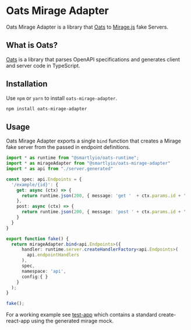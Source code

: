 # Oats Mirage Adapter

Oats Mirage Adapter is a library that [Oats](https://github.com/smartlyio/oats) to [Mirage.js](https://github.com/miragejs/miragejs) fake Servers.

## What is Oats?

[Oats](https://github.com/smartlyio/oats) is a library that parses OpenAPI specifications and generates client and server code in TypeScript.

## Installation

Use `npm` or `yarn` to install `oats-mirage-adapter`.

```bash
npm install oats-mirage-adapter
```

## Usage

Oats Mirage Adapter exports a single `bind` function that creates a Mirage fake server from the passed in endpoint definitions.


```ts
import * as runtime from "@smartlyio/oats-runtime";
import * as mirageAdapter from "@smartlyio/oats-mirage-adapter"
import * as api from "./server.generated"

const spec: api.Endpoints = {
  '/example/{id}': {
    get: async (ctx) => {
      return runtime.json(200, { message: 'get '  + ctx.params.id + ' ' + ctx.query.foo });
    },
    post: async (ctx) => {
      return runtime.json(200, { message: 'post ' + ctx.params.id + ' ' + ctx.body.value.message});
    }
  }
}

export function fake() {
  return mirageAdapter.bind<api.Endpoints>({
      handler: runtime.server.createHandlerFactory<api.Endpoints>(
        api.endpointHandlers
      ),
      spec,
      namespace: 'api',
      config:{ }
    }
  );
}

fake();

```

For a working example see [test-app](https://github.com/smartlyio/oats-mirage-adapter/tree/master/test-app) which contains a standard create-react-app using the generated mirage mock.
